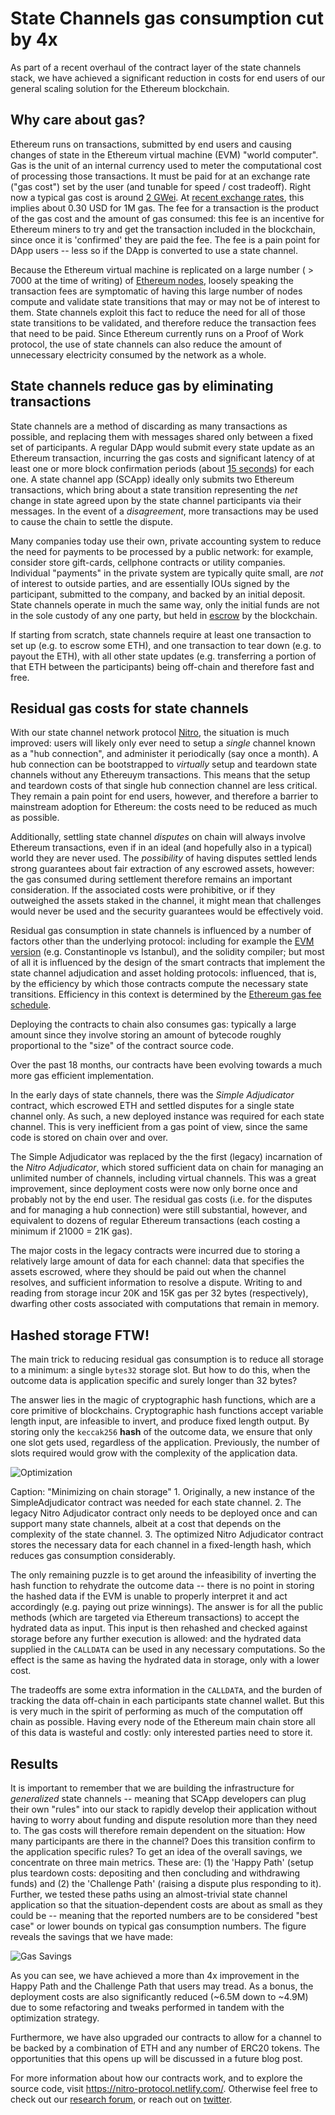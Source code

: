 # State Channels gas consumption cut by 4x

As part of a recent overhaul of the contract layer of the state channels stack, we have achieved a significant reduction in costs for end users of our general scaling solution for the Ethereum blockchain.

## Why care about gas?

Ethereum runs on transactions, submitted by end users and causing changes of state in the Ethereum virtual machine (EVM) "world computer". Gas is the unit of an internal currency used to meter the computational cost of processing those transactions. It must be paid for at an exchange rate ("gas cost") set by the user (and tunable for speed / cost tradeoff). Right now a typical gas cost is around [2 GWei](https://ethgasstation.info/). At [recent exchange rates](https://pro.coinbase.com/trade/ETH-USD), this implies about 0.30 USD for 1M gas. The fee for a transaction is the product of the gas cost and the amount of gas consumed: this fee is an incentive for Ethereum miners to try and get the transaction included in the blockchain, since once it is 'confirmed' they are paid the fee. The fee is a pain point for DApp users -- less so if the DApp is converted to use a state channel.

Because the Ethereum virtual machine is replicated on a large number ( > 7000 at the time of writing) of [Ethereum nodes](https://www.ethernodes.org/), loosely speaking the transaction fees are symptomatic of having this large number of nodes compute and validate state transitions that may or may not be of interest to them. State channels exploit this fact to reduce the need for all of those state transitions to be validated, and therefore reduce the transaction fees that need to be paid. Since Ethereum currently runs on a Proof of Work protocol, the use of state channels can also reduce the amount of unnecessary electricity consumed by the network as a whole.

## State channels reduce gas by eliminating transactions

State channels are a method of discarding as many transactions as possible, and replacing them with messages shared only between a fixed set of participants. A regular DApp would submit every state update as an Ethereum transaction, incurring the gas costs and significant latency of at least one or more block confirmation periods (about [15 seconds](https://etherscan.io/chart/blocktime)) for each one. A state channel app (SCApp) ideally only submits two Ethereum transactions, which bring about a state transition representing the _net_ change in state agreed upon by the state channel participants via their messages. In the event of a _disagreement_, more transactions may be used to cause the chain to settle the dispute.

Many companies today use their own, private accounting system to reduce the need for payments to be processed by a public network: for example, consider store gift-cards, cellphone contracts or utility companies. Individual "payments" in the private system are typically quite small, are _not_ of interest to outside parties, and are essentially IOUs signed by the participant, submitted to the company, and backed by an initial deposit. State channels operate in much the same way, only the initial funds are not in the sole custody of any one party, but held in [escrow](https://en.wikipedia.org/wiki/Escrow) by the blockchain.

If starting from scratch, state channels require at least one transaction to set up (e.g. to escrow some ETH), and one transaction to tear down (e.g. to payout the ETH), with all other state updates (e.g. transferring a portion of that ETH between the participants) being off-chain and therefore fast and free.

## Residual gas costs for state channels

With our state channel network protocol [Nitro](https://magmo.com/nitro-protocol.pdf), the situation is much improved: users will likely only ever need to setup a _single_ channel known as a "hub connection", and administer it periodically (say once a month). A hub connection can be bootstrapped to _virtually_ setup and teardown state channels without any Ethereuym transactions. This means that the setup and teardown costs of that single hub connection channel are less critical. They remain a pain point for end users, however, and therefore a barrier to mainstream adoption for Ethereum: the costs need to be reduced as much as possible.

Additionally, settling state channel _disputes_ on chain will always involve Ethereum transactions, even if in an ideal (and hopefully also in a typical) world they are never used. The _possibility_ of having disputes settled lends strong guarantees about fair extraction of any escrowed assets, however: the gas consumed during settlement therefore remains an important consideration. If the associated costs were prohibitive, or if they outweighed the assets staked in the channel, it might mean that challenges would never be used and the security guarantees would be effectively void.

Residual gas consumption in state channels is influenced by a number of factors other than the underlying protocol: including for example the [EVM version](https://solidity.readthedocs.io/en/latest/using-the-compiler.html#target-options) (e.g. Constantinople vs Istanbul), and the solidity compiler; but most of all it is influenced by the design of the smart contracts that implement the state channel adjudication and asset holding protocols: influenced, that is, by the efficiency by which those contracts compute the necessary state transitions. Efficiency in this context is determined by the [Ethereum gas fee schedule](https://github.com/Ethereum/yellowpaper).

Deploying the contracts to chain also consumes gas: typically a large amount since they involve storing an amount of bytecode roughly proportional to the "size" of the contract source code.

Over the past 18 months, our contracts have been evolving towards a much more gas efficient implementation.

In the early days of state channels, there was the _Simple Adjudicator_ contract, which escrowed ETH and settled disputes for a single state channel only. As such, a new deployed instance was required for each state channel. This is very inefficient from a gas point of view, since the same code is stored on chain over and over.

The Simple Adjudicator was replaced by the the first (legacy) incarnation of the _Nitro Adjudicator_, which stored sufficient data on chain for managing an unlimited number of channels, including virtual channels. This was a great improvement, since deployment costs were now only borne once and probably not by the end user. The residual gas costs (i.e. for the disputes and for managing a hub connection) were still substantial, however, and equivalent to dozens of regular Ethereum transactions (each costing a minimum if 21000 = 21K gas).

The major costs in the legacy contracts were incurred due to storing a relatively large amount of data for each channel: data that specifies the assets escrowed, where they should be paid out when the channel resolves, and sufficient information to resolve a dispute. Writing to and reading from storage incur 20K and 15K gas per 32 bytes (respectively), dwarfing other costs associated with computations that remain in memory.

## Hashed storage FTW!

The main trick to reducing residual gas consumption is to reduce all storage to a minimum: a single `bytes32` storage slot. But how to do this, when the outcome data is application specific and surely longer than 32 bytes?

The answer lies in the magic of cryptographic hash functions, which are a core primitive of blockchains. Cryptographic hash functions accept variable length input, are infeasible to invert, and produce fixed length output. By storing only the `keccak256` **hash** of the outcome data, we ensure that only one slot gets used, regardless of the application. Previously, the number of slots required would grow with the complexity of the application data.

![Optimization](./optimization.svg)

Caption: "Minimizing on chain storage" 1. Originally, a new instance of the SimpleAdjudicator contract was needed for each state channel. 2. The legacy Nitro Adjudicator contract only needs to be deployed once and can support many state channels, albeit at a cost that depends on the complexity of the state channel. 3. The optimized Nitro Adjudicator contract stores the necessary data for each channel in a fixed-length hash, which reduces gas consumption considerably.

The only remaining puzzle is to get around the infeasibility of inverting the hash function to rehydrate the outcome data -- there is no point in storing the hashed data if the EVM is unable to properly interpret it and act accordingly (e.g. paying out prize winnings). The answer is for all the public methods (which are targeted via Ethereum transactions) to accept the hydrated data as input. This input is then rehashed and checked against storage before any further execution is allowed: and the hydrated data supplied in the `CALLDATA` can be used in any necessary computations. So the effect is the same as having the hydrated data in storage, only with a lower cost.

The tradeoffs are some extra information in the `CALLDATA`, and the burden of tracking the data off-chain in each participants state channel wallet. But this is very much in the spirit of performing as much of the computation off chain as possible. Having every node of the Ethereum main chain store all of this data is wasteful and costly: only interested parties need to store it.

## Results

It is important to remember that we are building the infrastructure for _generalized_ state channels -- meaning that SCApp developers can plug their own "rules" into our stack to rapidly develop their application without having to worry about funding and dispute resolution more than they need to. The gas costs will therefore remain dependent on the situation: How many participants are there in the channel? Does this transition confirm to the application specific rules? To get an idea of the overall savings, we concentrate on three main metrics. These are: (1) the 'Happy Path' (setup plus teardown costs: depositing and then concluding and withdrawing funds) and (2) the 'Challenge Path' (raising a dispute plus responding to it). Further, we tested these paths using an almost-trivial state channel application so that the situation-dependent costs are about as small as they could be -- meaning that the reported numbers are to be considered "best case" or lower bounds on typical gas consumption numbers. The figure reveals the savings that we have made:

![Gas Savings](./gas-savings.svg)

As you can see, we have achieved a more than 4x improvement in the Happy Path and the Challenge Path that users may tread. As a bonus, the deployment costs are also significantly reduced (~6.5M down to ~4.9M) due to some refactoring and tweaks performed in tandem with the optimization strategy.

Furthermore, we have also upgraded our contracts to allow for a channel to be backed by a combination of ETH and any number of ERC20 tokens. The opportunities that this opens up will be discussed in a future blog post.

For more information about how our contracts work, and to explore the source code, visit https://nitro-protocol.netlify.com/. Otherwise feel free to check out our [research forum](https://research.statechannels.org/), or reach out on [twitter](https://twitter.com/statechannels).
